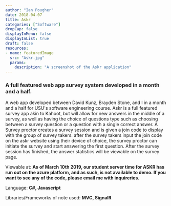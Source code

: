 ```yaml
---
author: "Ian Pougher"
date: 2018-04-07
title: Askr
categories: ["Software"]
dropCap: false
displayInMenu: false
displayInList: true
draft: false
resources:
- name: featuredImage
  src: "Askr.jpg"
  params:
    description: "A screenshot of the Askr application"
---
```


### **A full featured web app survey system developed in a month and a half.**

A web app developed between David Kunz, Brayden Stone, and I in a month and a half for USU's software engineering course. Askr is a full featured survey app akin to Kahoot, but will allow for new answers in the middle of a survey, as well as having the choice of questions type such as choosing between a survey question or a question with a single correct answer. A Survey proctor creates a survey session and is given a join code to display with the group of survey takers. after the survey takers input the join code on the askr website using their device of choice, the survey proctor can initiate the survey and start answering the first question. After the survey session has finished, the answer statistics will be viewable on the survey page.


Viewable at: **As of March 10th 2019, our student server time for ASKR has run out on the azure platform, and as such, is not available to demo. If you want to see any of the code, please email me with inquireries.**

Language: **C#, Javascript** 

Libraries/Frameworks of note used: **MVC, SignalR**

 
[Askr]: http://askr.fun/
